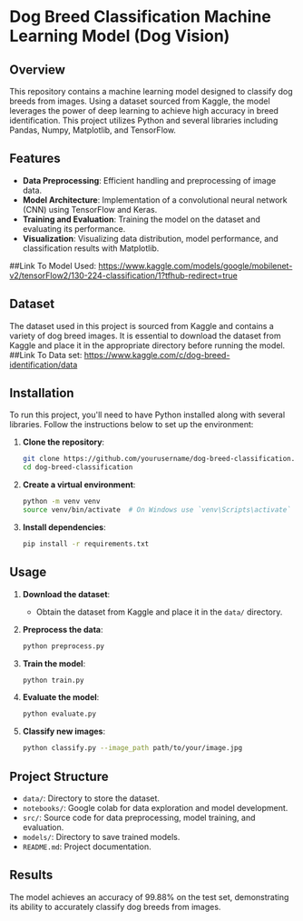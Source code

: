 
# Dog Breed Classification Machine Learning Model (Dog Vision)

## Overview
This repository contains a machine learning model designed to classify dog breeds from images. Using a dataset sourced from Kaggle, the model leverages the power of deep learning to achieve high accuracy in breed identification. This project utilizes Python and several libraries including Pandas, Numpy, Matplotlib, and TensorFlow.

## Features
- **Data Preprocessing**: Efficient handling and preprocessing of image data.
- **Model Architecture**: Implementation of a convolutional neural network (CNN) using TensorFlow and Keras.
- **Training and Evaluation**: Training the model on the dataset and evaluating its performance.
- **Visualization**: Visualizing data distribution, model performance, and classification results with Matplotlib.

##Link To Model Used: https://www.kaggle.com/models/google/mobilenet-v2/tensorFlow2/130-224-classification/1?tfhub-redirect=true

## Dataset
The dataset used in this project is sourced from Kaggle and contains a variety of dog breed images. It is essential to download the dataset from Kaggle and place it in the appropriate directory before running the model.
##Link To Data set: https://www.kaggle.com/c/dog-breed-identification/data

## Installation
To run this project, you'll need to have Python installed along with several libraries. Follow the instructions below to set up the environment:

1. **Clone the repository**:
    ```sh
    git clone https://github.com/yourusername/dog-breed-classification.git
    cd dog-breed-classification
    ```

2. **Create a virtual environment**:
    ```sh
    python -m venv venv
    source venv/bin/activate  # On Windows use `venv\Scripts\activate`
    ```

3. **Install dependencies**:
    ```sh
    pip install -r requirements.txt
    ```

## Usage
1. **Download the dataset**:
   - Obtain the dataset from Kaggle and place it in the `data/` directory.

2. **Preprocess the data**:
    ```sh
    python preprocess.py
    ```

3. **Train the model**:
    ```sh
    python train.py
    ```

4. **Evaluate the model**:
    ```sh
    python evaluate.py
    ```

5. **Classify new images**:
    ```sh
    python classify.py --image_path path/to/your/image.jpg
    ```

## Project Structure
- `data/`: Directory to store the dataset.
- `notebooks/`: Google colab for data exploration and model development.
- `src/`: Source code for data preprocessing, model training, and evaluation.
- `models/`: Directory to save trained models.
- `README.md`: Project documentation.

## Results
The model achieves an accuracy of 99.88% on the test set, demonstrating its ability to accurately classify dog breeds from images.


